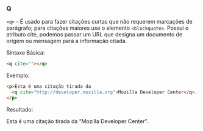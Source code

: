 ### Q

`<q>` - É usado para fazer citações curtas que não requerem marcações de parágrafo; para citações maiores use o elemento `<blockquote>`. Possui o atributo cite, podemos passar um URL que designa um documento de origem ou mensagem para a informação citada.

Sintaxe Básica:

```html
<q cite=""></q>
```

Exemplo:

```html
<p>Esta é uma citação tirada da 
  <q cite="http://developer.mozilla.org">Mozilla Developer Center</q>.
</p>
```

Resultado:

<p>Esta é uma citação tirada da 
  <q cite="http://developer.mozilla.org">Mozilla Developer Center</q>.
</p>
